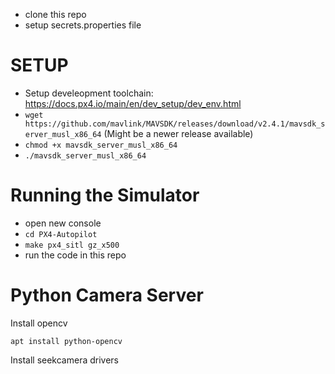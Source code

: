 
- clone this repo
- setup secrets.properties file
# SETUP
- Setup develeopment toolchain: https://docs.px4.io/main/en/dev_setup/dev_env.html
- `wget https://github.com/mavlink/MAVSDK/releases/download/v2.4.1/mavsdk_server_musl_x86_64` (Might be a newer release available)
- `chmod +x mavsdk_server_musl_x86_64`
- `./mavsdk_server_musl_x86_64`
# Running the Simulator
- open new console
- `cd PX4-Autopilot`
- `make px4_sitl gz_x500`
- run the code in this repo

# Python Camera Server

Install opencv
```
apt install python-opencv
```
Install seekcamera drivers